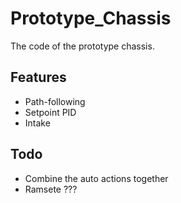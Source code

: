 # Prototype_Chassis
The code of the prototype chassis.
## Features
* Path-following 
* Setpoint PID 
* Intake
## Todo
* Combine the auto actions together
* Ramsete ???
